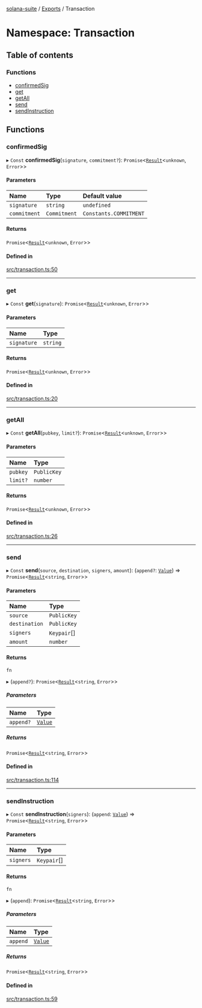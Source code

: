 [solana-suite](../README.md) / [Exports](../modules.md) / Transaction

# Namespace: Transaction

## Table of contents

### Functions

- [confirmedSig](Transaction.md#confirmedsig)
- [get](Transaction.md#get)
- [getAll](Transaction.md#getall)
- [send](Transaction.md#send)
- [sendInstruction](Transaction.md#sendinstruction)

## Functions

### confirmedSig

▸ `Const` **confirmedSig**(`signature`, `commitment?`): `Promise`<[`Result`](../modules.md#result)<`unknown`, `Error`\>\>

#### Parameters

| Name | Type | Default value |
| :------ | :------ | :------ |
| `signature` | `string` | `undefined` |
| `commitment` | `Commitment` | `Constants.COMMITMENT` |

#### Returns

`Promise`<[`Result`](../modules.md#result)<`unknown`, `Error`\>\>

#### Defined in

[src/transaction.ts:50](https://github.com/fukaoi/solana-suite/blob/077409e/src/transaction.ts#L50)

___

### get

▸ `Const` **get**(`signature`): `Promise`<[`Result`](../modules.md#result)<`unknown`, `Error`\>\>

#### Parameters

| Name | Type |
| :------ | :------ |
| `signature` | `string` |

#### Returns

`Promise`<[`Result`](../modules.md#result)<`unknown`, `Error`\>\>

#### Defined in

[src/transaction.ts:20](https://github.com/fukaoi/solana-suite/blob/077409e/src/transaction.ts#L20)

___

### getAll

▸ `Const` **getAll**(`pubkey`, `limit?`): `Promise`<[`Result`](../modules.md#result)<`unknown`, `Error`\>\>

#### Parameters

| Name | Type |
| :------ | :------ |
| `pubkey` | `PublicKey` |
| `limit?` | `number` |

#### Returns

`Promise`<[`Result`](../modules.md#result)<`unknown`, `Error`\>\>

#### Defined in

[src/transaction.ts:26](https://github.com/fukaoi/solana-suite/blob/077409e/src/transaction.ts#L26)

___

### send

▸ `Const` **send**(`source`, `destination`, `signers`, `amount`): (`append?`: [`Value`](../interfaces/Append.Value.md)) => `Promise`<[`Result`](../modules.md#result)<`string`, `Error`\>\>

#### Parameters

| Name | Type |
| :------ | :------ |
| `source` | `PublicKey` |
| `destination` | `PublicKey` |
| `signers` | `Keypair`[] |
| `amount` | `number` |

#### Returns

`fn`

▸ (`append?`): `Promise`<[`Result`](../modules.md#result)<`string`, `Error`\>\>

##### Parameters

| Name | Type |
| :------ | :------ |
| `append?` | [`Value`](../interfaces/Append.Value.md) |

##### Returns

`Promise`<[`Result`](../modules.md#result)<`string`, `Error`\>\>

#### Defined in

[src/transaction.ts:114](https://github.com/fukaoi/solana-suite/blob/077409e/src/transaction.ts#L114)

___

### sendInstruction

▸ `Const` **sendInstruction**(`signers`): (`append`: [`Value`](../interfaces/Append.Value.md)) => `Promise`<[`Result`](../modules.md#result)<`string`, `Error`\>\>

#### Parameters

| Name | Type |
| :------ | :------ |
| `signers` | `Keypair`[] |

#### Returns

`fn`

▸ (`append`): `Promise`<[`Result`](../modules.md#result)<`string`, `Error`\>\>

##### Parameters

| Name | Type |
| :------ | :------ |
| `append` | [`Value`](../interfaces/Append.Value.md) |

##### Returns

`Promise`<[`Result`](../modules.md#result)<`string`, `Error`\>\>

#### Defined in

[src/transaction.ts:59](https://github.com/fukaoi/solana-suite/blob/077409e/src/transaction.ts#L59)
